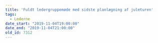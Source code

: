 ```yaml
---
title: 'Fuldt ledergruppemøde med sidste planlægning af juleturen'
tags:
  - Lederne
date_start: "2019-11-04T19:00:00"
date_end: "2019-11-04T21:00:00"
old_id: 7312
---
```

